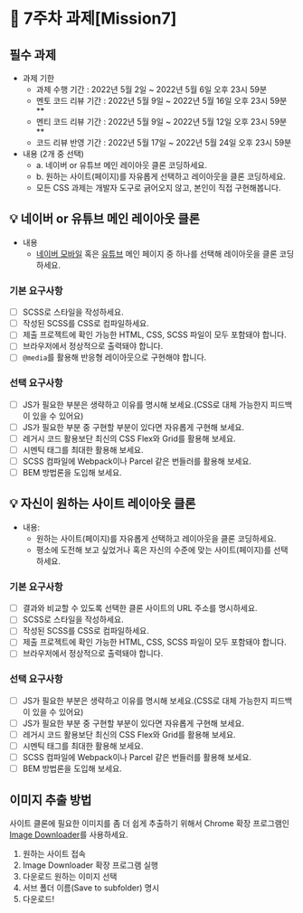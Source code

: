 # 📌 7주차 과제[Mission7]

## 필수 과제
- 과제 기한
  - 과제 수행 기간 : 2022년 5월 2일 ~ 2022년 5월 6일 오후 23시 59분
  - 멘토 코드 리뷰 기간 : 2022년 5월 9일 ~ 2022년 5월 16일 오후 23시 59분**
  - 멘티 코드 리뷰 기간 : 2022년 5월 9일 ~ 2022년 5월 12일 오후 23시 59분**
  - 코드 리뷰 반영 기간 : 2022년 5월 17일 ~ 2022년 5월 24일 오후 23시 59분
- 내용 (2개 중 선택)
  - a. 네이버 or 유튜브 메인 레이아웃 클론 코딩하세요.
  - b. 원하는 사이트(페이지)를 자유롭게 선택하고 레이아웃을 클론 코딩하세요.
  - 모든 CSS 과제는 개발자 도구로 긁어오지 않고, 본인이 직접 구현해봅니다.

## 💡 네이버 or 유튜브 메인 레이아웃 클론
- 내용
  - [네이버 모바일](https://m.naver.com/) 혹은 [유튜브](https://www.youtube.com) 메인 페이지 중 하나를 선택해 레이아웃을 클론 코딩하세요.

### 기본 요구사항

- [ ] SCSS로 스타일을 작성하세요.
- [ ] 작성된 SCSS를 CSS로 컴파일하세요.
- [ ] 제출 프로젝트에 확인 가능한 HTML, CSS, SCSS 파일이 모두 포함돼야 합니다.
- [ ] 브라우저에서 정상적으로 출력돼야 합니다.
- [ ] `@media`를 활용해 반응형 레이아웃으로 구현해야 합니다.

### 선택 요구사항

- [ ] JS가 필요한 부분은 생략하고 이유를 명시해 보세요.(CSS로 대체 가능한지 피드백이 있을 수 있어요)
- [ ] JS가 필요한 부분 중 구현할 부분이 있다면 자유롭게 구현해 보세요.
- [ ] 레거시 코드 활용보단 최신의 CSS Flex와 Grid를 활용해 보세요.
- [ ] 시멘틱 태그를 최대한 활용해 보세요.
- [ ] SCSS 컴파일에 Webpack이나 Parcel 같은 번들러를 활용해 보세요.
- [ ] BEM 방법론을 도입해 보세요.

## 💡 자신이 원하는 사이트 레이아웃 클론
- 내용: 
  - 원하는 사이트(페이지)를 자유롭게 선택하고 레이아웃을 클론 코딩하세요.
  - 평소에 도전해 보고 싶었거나 혹은 자신의 수준에 맞는 사이트(페이지)를 선택하세요.

### 기본 요구사항

- [ ] 결과와 비교할 수 있도록 선택한 클론 사이트의 URL 주소를 명시하세요.
- [ ] SCSS로 스타일을 작성하세요.
- [ ] 작성된 SCSS를 CSS로 컴파일하세요.
- [ ] 제출 프로젝트에 확인 가능한 HTML, CSS, SCSS 파일이 모두 포함돼야 합니다.
- [ ] 브라우저에서 정상적으로 출력돼야 합니다.

### 선택 요구사항

- [ ] JS가 필요한 부분은 생략하고 이유를 명시해 보세요.(CSS로 대체 가능한지 피드백이 있을 수 있어요)
- [ ] JS가 필요한 부분 중 구현할 부분이 있다면 자유롭게 구현해 보세요.
- [ ] 레거시 코드 활용보단 최신의 CSS Flex와 Grid를 활용해 보세요.
- [ ] 시멘틱 태그를 최대한 활용해 보세요.
- [ ] SCSS 컴파일에 Webpack이나 Parcel 같은 번들러를 활용해 보세요.
- [ ] BEM 방법론을 도입해 보세요.

## 이미지 추출 방법

사이트 클론에 필요한 이미지를 좀 더 쉽게 추출하기 위해서 Chrome 확장 프로그램인 [Image Downloader](https://chrome.google.com/webstore/detail/image-downloader/cnpniohnfphhjihaiiggeabnkjhpaldj?hl=ko)를 사용하세요.

1. 원하는 사이트 접속
1. Image Downloader 확장 프로그램 실행
1. 다운로드 원하는 이미지 선택
1. 서브 폴더 이름(Save to subfolder) 명시
1. 다운로드!
